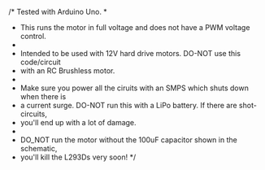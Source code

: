 /* Tested with Arduino Uno.
 * 
 * This runs the motor in full voltage and does not have a PWM voltage control.
 * 
 * Intended to be used with 12V hard drive motors. DO-NOT use this code/circuit 
 * with an RC Brushless motor.
 * 
 * Make sure you power all the ciruits with an SMPS which shuts down when there is
 * a current surge. DO-NOT run this with a LiPo battery. If there are shot-circuits, 
 * you'll end up with a lot of damage.
 * 
 * DO_NOT run the motor without the 100uF capacitor shown in the schematic, 
 * you'll kill the L293Ds very soon!
 */
